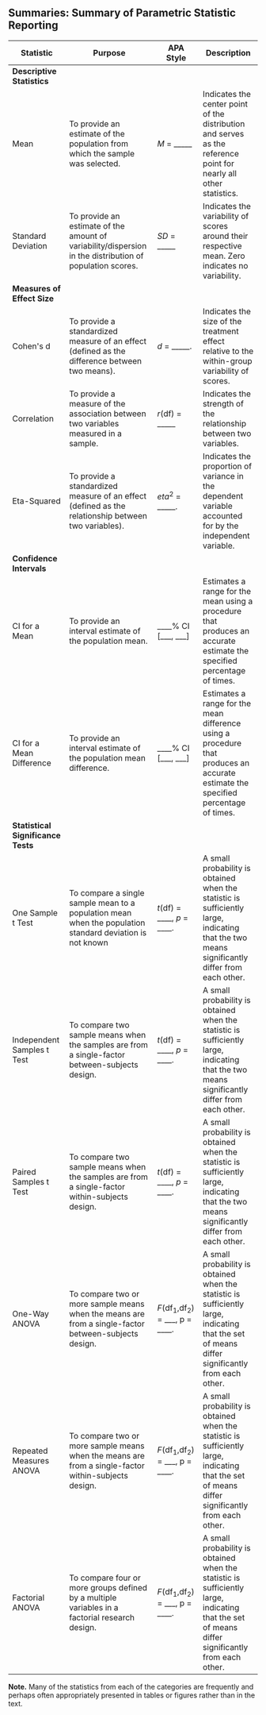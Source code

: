 ## Summaries: Summary of Parametric Statistic Reporting

| **Statistic** | **Purpose** | **APA Style** | **Description** |
| --- | --- | --- | --- |
| **Descriptive Statistics** ||||
| Mean | To provide an estimate of the population from which the sample was selected. | *M* = \_\_\_\_\_ | Indicates the center point of the distribution and serves as the reference point for nearly all other statistics. |
| Standard Deviation | To provide an estimate of the amount of variability/dispersion in the distribution of population scores. | *SD* = \_\_\_\_\_ | Indicates the variability of scores around their respective mean. Zero indicates no variability. |
| **Measures of Effect Size** ||||
| Cohen's d | To provide a standardized measure of an effect (defined as the difference between two means). | *d* = \_\_\_\_\_. | Indicates the size of the treatment effect relative to the within-group variability of scores. |
| Correlation | To provide a measure of the association between two variables measured in a sample. | *r*(df) = \_\_\_\_\_ | Indicates the strength of the relationship between two variables. |
| Eta-Squared | To provide a standardized measure of an effect (defined as the relationship between two variables). | *eta*<sup>2</sup> = \_\_\_\_\_. | Indicates the proportion of variance in the dependent variable accounted for by the independent variable. |
| **Confidence Intervals** ||||
| CI for a Mean | To provide an interval estimate of the population mean. | \_\_\_\_% CI [\_\_\_, \_\_\_] | Estimates a range for the mean using a procedure that produces an accurate estimate the specified percentage of times. |
| CI for a Mean Difference | To provide an interval estimate of the population mean difference. | \_\_\_\_% CI [\_\_\_, \_\_\_] | Estimates a range for the mean difference using a procedure that produces an accurate estimate the specified percentage of times. |
| **Statistical Significance Tests** ||||
| One Sample t Test | To compare a single sample mean to a population mean when the population standard deviation is not known | *t*(df) = \_\_\_\_, *p* = \_\_\_\_. | A small probability is obtained when the statistic is sufficiently large, indicating that the two means significantly differ from each other. |
| Independent Samples t Test | To compare two sample means when the samples are from a single-factor between-subjects design. | *t*(df) = \_\_\_\_, *p* = \_\_\_\_. | A small probability is obtained when the statistic is sufficiently large, indicating that the two means significantly differ from each other. |
| Paired Samples t Test | To compare two sample means when the samples are from a single-factor within-subjects design. |*t*(df) = \_\_\_\_, *p* = \_\_\_\_. | A small probability is obtained when the statistic is sufficiently large, indicating that the two means significantly differ from each other. |
| One-Way ANOVA | To compare two or more sample means when the means are from a single-factor between-subjects design. | *F*(df<sub>1</sub>,df<sub>2</sub>) = \_\_\_, p = \_\_\_\_. | A small probability is obtained when the statistic is sufficiently large, indicating that the set of means differ significantly from each other. |
| Repeated Measures ANOVA | To compare two or more sample means when the means are from a single-factor within-subjects design. | *F*(df<sub>1</sub>,df<sub>2</sub>) = \_\_\_, p = \_\_\_\_. | A small probability is obtained when the statistic is sufficiently large, indicating that the set of means differ significantly from each other. |
| Factorial ANOVA | To compare four or more groups defined by a multiple variables in a factorial research design. | *F*(df<sub>1</sub>,df<sub>2</sub>) = \_\_\_, p = \_\_\_\_. | A small probability is obtained when the statistic is sufficiently large, indicating that the set of means differ significantly from each other. |

**Note.** Many of the statistics from each of the categories are frequently and perhaps often appropriately presented in tables or figures rather than in the text.
